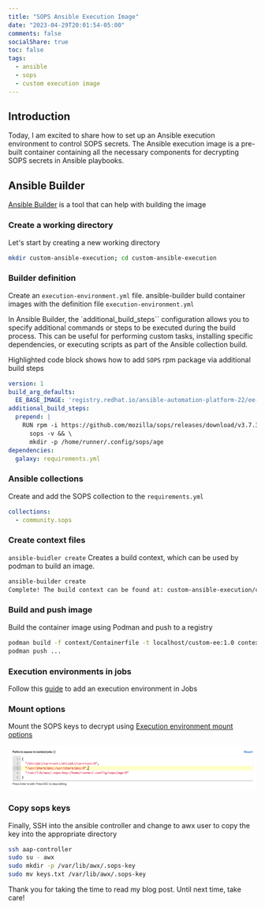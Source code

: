 ```yaml
---
title: "SOPS Ansible Execution Image"
date: "2023-04-29T20:01:54-05:00"
comments: false
socialShare: true
toc: false
tags:
  - ansible
  - sops
  - custom execution image
---
```


## Introduction

Today, I am excited to share how to set up an Ansible execution environment to control SOPS secrets. The Ansible execution image is a pre-built container containing all the necessary components for decrypting SOPS secrets in Ansible playbooks.

## Ansible Builder

[Ansible Builder](https://ansible-builder.readthedocs.io/en/stable/) is a tool that can help with building the image

### Create a working directory

Let's start by creating a new working directory

```bash
mkdir custom-ansible-execution; cd custom-ansible-execution
```

### Builder definition

Create an `execution-environment.yml` file. ansible-builder build container images with the definition file `execution-environment.yml`

In Ansible Builder, the `additional_build_steps`` configuration allows you to specify additional commands or steps to be executed during the build process. This can be useful for performing custom tasks, installing specific dependencies, or executing scripts as part of the Ansible collection build.

Highlighted code block shows how to add `SOPS` rpm package via additional build steps

```yaml {linenos=table,hl_lines="4-8"}
version: 1
build_arg_defaults:
  EE_BASE_IMAGE: 'registry.redhat.io/ansible-automation-platform-22/ee-supported-rhel8:latest'
additional_build_steps:
  prepend: |
    RUN rpm -i https://github.com/mozilla/sops/releases/download/v3.7.3/sops-3.7.3-1.x86_64.rpm && \
      sops -v && \
      mkdir -p /home/runner/.config/sops/age
dependencies:
  galaxy: requirements.yml
```

### Ansible collections

Create and add the SOPS collection to the `requirements.yml`

```yaml
collections:
  - community.sops
```

### Create context files

`ansible-buidler create` Creates a build context, which can be used by podman to build an image.

```bash
ansible-builder create
Complete! The build context can be found at: custom-ansible-execution/context
```

### Build and push image

Build the container image using Podman and push to a registry

```bash
podman build -f context/Containerfile -t localhost/custom-ee:1.0 context
podman push ...
```

### Execution environments in jobs

Follow this [guide](https://docs.ansible.com/automation-controller/latest/html/userguide/execution_environments.html#use-an-execution-environment-in-jobs) to add an execution environment in Jobs

### Mount options

Mount the SOPS keys to decrypt using [Execution environment mount options](https://docs.ansible.com/automation-controller/latest/html/userguide/execution_environments.html#execution-environment-mount-options)

![Jobs Settings](jobs-setting.png)

### Copy sops keys

Finally, SSH into the ansible controller and change to awx user to copy the key into the appropriate directory

```bash
ssh aap-controller
sudo su - awx
sudo mkdir -p /var/lib/awx/.sops-key
sudo mv keys.txt /var/lib/awx/.sops-key 
```

Thank you for taking the time to read my blog post. Until next time, take care!
